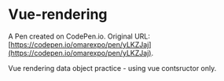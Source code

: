 # Vue-rendering

A Pen created on CodePen.io. Original URL: [https://codepen.io/omarexpo/pen/yLKZJaj](https://codepen.io/omarexpo/pen/yLKZJaj).

Vue rendering data object practice - using vue contsructor only.